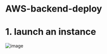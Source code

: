 # AWS-backend-deploy

# 1. launch an instance
![image](https://user-images.githubusercontent.com/57895489/147891430-2279f97a-c20a-41f7-9c63-47befb8526be.png)

